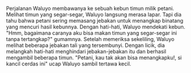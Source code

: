 Perjalanan Waluyo membawanya ke sebuah kebun timun milik petani. Melihat timun yang segar-segar, Waluyo langsung merasa lapar. Tapi dia tahu bahwa petani sering memasang jebakan untuk menangkap binatang yang mencuri hasil kebunnya. Dengan hati-hati, Waluyo mendekati kebun. "Hmm, bagaimana caranya aku bisa makan timun yang segar-segar ini tanpa tertangkap?" gumamnya. Setelah memeriksa sekeliling, Waluyo melihat beberapa jebakan tali yang tersembunyi. Dengan licik, dia melangkah hati-hati menghindari jebakan-jebakan itu dan berhasil mengambil beberapa timun. "Petani, kau tak akan bisa menangkapku!, si kancil cerdas ini" ucap Waluyo sambil tertawa kecil.